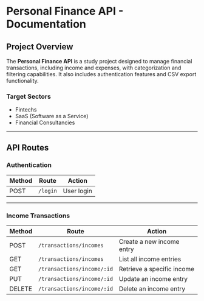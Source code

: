 # Personal Finance API - Documentation

## Project Overview

The **Personal Finance API** is a study project designed to manage financial transactions, including income and expenses, with categorization and filtering capabilities. It also includes authentication features and CSV export functionality.

### Target Sectors

- Fintechs
- SaaS (Software as a Service)
- Financial Consultancies

---

## API Routes

### **Authentication**

| Method | Route       | Action           |
|--------|-------------|------------------|
| POST   | `/login`    | User login       |

---

### **Income Transactions**

| Method | Route                          | Action                     |
|--------|--------------------------------|----------------------------|
| POST   | `/transactions/incomes`        | Create a new income entry   |
| GET    | `/transactions/incomes`        | List all income entries    |
| GET    | `/transactions/income/:id`     | Retrieve a specific income |
| PUT    | `/transactions/income/:id`     | Update an income entry     |
| DELETE | `/transactions/income/:id`     | Delete an income entry     |
